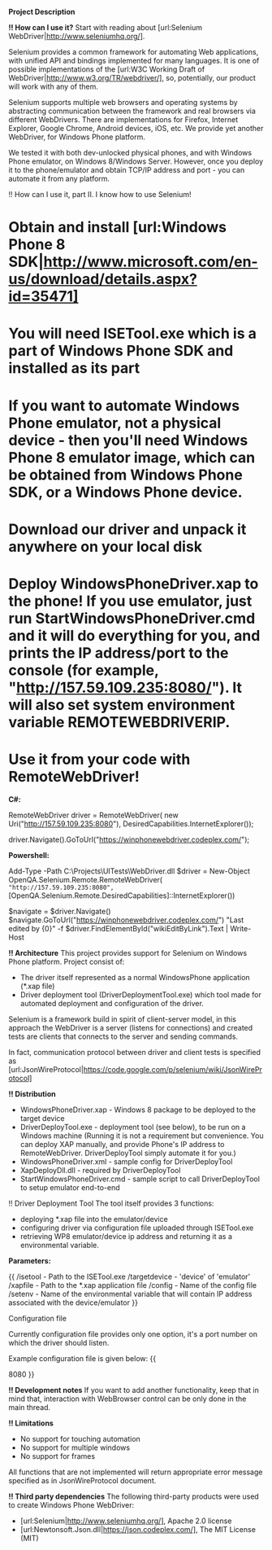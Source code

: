 **Project Description**


**!! How can I use it?**
Start with reading about [url:Selenium WebDriver|http://www.seleniumhq.org/].

Selenium provides a common framework for automating Web applications, with unified API and bindings implemented for many languages. It is one of possible implementations of the [url:W3C Working Draft of WebDriver|http://www.w3.org/TR/webdriver/], so, potentially, our product will work with any of them.

Selenium supports multiple web browsers and operating systems by abstracting communication between the framework and real browsers via different WebDrivers. There are implementations for Firefox, Internet Explorer, Google Chrome, Android devices, iOS, etc. We provide yet another WebDriver, for Windows Phone platform.

We tested it with both dev-unlocked physical phones, and with Windows Phone emulator, on Windows 8/Windows Server. However, once you deploy it to the phone/emulator and obtain TCP/IP address and port - you can automate it from any platform.

!! How can I use it, part II. I know how to use Selenium!

# Obtain and install [url:Windows Phone 8 SDK|http://www.microsoft.com/en-us/download/details.aspx?id=35471]
# You will need ISETool.exe which is a part of Windows Phone SDK and installed as its part
# If you want to automate Windows Phone emulator, not a physical device - then you'll need Windows Phone 8 emulator image, which can be obtained from Windows Phone SDK, or a Windows Phone device.
# Download our driver and unpack it anywhere on your local disk
# Deploy WindowsPhoneDriver.xap to the phone! If you use emulator, just run StartWindowsPhoneDriver.cmd and it will do everything for you, and prints the IP address/port to the console (for example, "http://157.59.109.235:8080/"). It will also set system environment variable REMOTEWEBDRIVERIP.
# Use it from your code with RemoteWebDriver!

**C#:**

RemoteWebDriver driver = RemoteWebDriver(
  new Uri("http://157.59.109.235:8080"), 
  DesiredCapabilities.InternetExplorer());

driver.Navigate().GoToUrl("https://winphonewebdriver.codeplex.com/");



**Powershell:**

Add-Type -Path C:\Projects\UITests\WebDriver.dll
$driver = New-Object OpenQA.Selenium.Remote.RemoteWebDriver( `
  "http://157.59.109.235:8080", `
  [OpenQA.Selenium.Remote.DesiredCapabilities]::InternetExplorer())

$navigate = $driver.Navigate()
$navigate.GoToUrl("https://winphonewebdriver.codeplex.com/")
"Last edited by {0}" -f $driver.FindElementById("wikiEditByLink").Text | Write-Host


**!! Architecture**
This project provides support for Selenium on Windows Phone platform.
Project consist of:
* The driver itself represented as a normal WindowsPhone application (*.xap file)
* Driver deployment tool (DriverDeploymentTool.exe) which tool made for automated deployment and configuration of the driver.

Selenium is a framework build in spirit of client-server model, in this approach the WebDriver is a server (listens for connections) and created tests are clients that connects to the server and sending commands.

In fact, communication protocol between driver and client tests is specified as  [url:JsonWireProtocol|https://code.google.com/p/selenium/wiki/JsonWireProtocol]

**!! Distribution**
* WindowsPhoneDriver.xap - Windows 8 package to be deployed to the target device
* DriverDeployTool.exe - deployment tool (see below), to be run on a Windows machine (Running it is not a requirement but convenience. You can deploy XAP manually, and provide Phone's IP address to RemoteWebDriver. DriverDeployTool simply automate it for you.)
* WindowsPhoneDriver.xml - sample config for DriverDeployTool
* XapDeployDll.dll - required by DriverDeployTool
* StartWindowsPhoneDriver.cmd - sample script to call DriverDeployTool to setup emulator end-to-end

!! Driver Deployment Tool
The tool itself provides 3 functions:
* deploying *.xap file into the emulator/device
* configuring driver via configuration file uploaded through ISETool.exe
* retrieving WP8 emulator/device ip address and returning it as a environmental variable.

**Parameters:**

{{
/isetool      - Path to the ISETool.exe 
/targetdevice - 'device' of 'emulator'
/xapfile      - Path to the *.xap application file
/config       - Name of the config file
/setenv       - Name of the environmental variable that will contain IP address associated with the device/emulator
}}

Configuration file

Currently configuration file provides only one option, it's a port number on which the driver should listen.

Example configuration file is given below:
{{
<?xml version="1.0" encoding="utf-8"?>
<DriverConfig>
  <Port>8080</Port>
</DriverConfig>
}}

**!! Development notes**
If you want to add another functionality, keep that in mind that, interaction with WebBrowser control can be only done in the main thread.

**!! Limitations**
* No support for touching automation
* No support for multiple windows
* No support for frames

All functions that are not implemented will return appropriate error message specified as in JsonWireProtocol document.

**!! Third party dependencies**
The following third-party products were used to create Windows Phone WebDriver:
* [url:Selenium|http://www.seleniumhq.org/], Apache 2.0 license
* [url:Newtonsoft.Json.dll|https://json.codeplex.com/], The MIT License (MIT)
